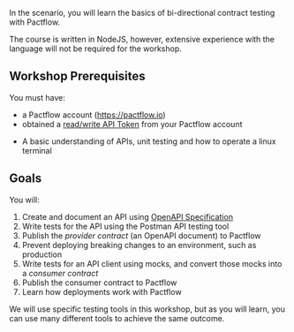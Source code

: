 In the scenario, you will learn the basics of bi-directional contract testing with Pactflow.

The course is written in NodeJS, however, extensive experience with the language will not be required for the workshop.

## Workshop Prerequisites

You must have:

- a Pactflow account (https://pactflow.io)
- obtained a [read/write API Token](https://docs.pactflow.io/docs/getting-started/#configuring-your-api-token) from your Pactflow account
* A basic understanding of APIs, unit testing and how to operate a linux terminal

## Goals

You will:

1. Create and document an API using [OpenAPI Specification](https://www.openapis.org/)
1. Write tests for the API using the Postman API testing tool
1. Publish the _provider contract_ (an OpenAPI document) to Pactflow
1. Prevent deploying breaking changes to an environment, such as production
1. Write tests for an API client using mocks, and convert those mocks into a _consumer contract_
1. Publish the consumer contract to Pactflow
1. Learn how deployments work with Pactflow

We will use specific testing tools in this workshop, but as you will learn, you can use many different tools to achieve the same outcome.
